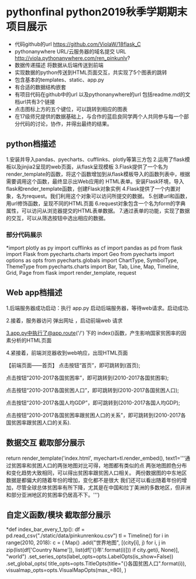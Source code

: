 # pythonfinal python2019秋季学期期末项目展示
* 代码github的url  https://github.com/ViolaW/18flask_C
* pythonanywhere URL/云服务器的域名提交 URL http://viola.pythonanywhere.com/ren_pinkunlv?
* 数据传递描述 将数据从后端传送到前端
* 实现数据的python传送到HTML页面交互，共实现了5个图表的跳转
* 包含基本的templates、static、app.py
* 有合适的数据结构嵌套
* 有项目代码在github中的url 以及pythonanywhere的url 包括readme.md的文档url共有3个链接
* 点击图标上方的五个键位，可以跳转到相应的图表
* 在17级师兄提供的数据基础上，与合作的蓝启良同学两个人共同参与每一个部分代码的讨论，协作，并得出最终的结果。
## python档描述
1.安装并导入pandas、pyecharts、cufflinks、plotly等第三方包
2.运用了flask模板以及jinjia2呈现的web页面，从flask呈现模板
3.Flask提供了一个名为render_template的函数，将这个函数增加到从flask模板导入的函数列表中，根据需要调用这个函数，最终显示出Web应用的 HTML表单。安装Flask环境，导入flask和render_template函数，创建Flask对象实例
4.Flask提供了一个内置对象，名为request。我们利用这个对象可以访问所提交的数据。
5.创建url和函数，用url修饰函数，呈现不同的HTML页面
6.request对象包含一个名为form的字典属性，可以访问从浏览器提交的HTML表单数据。
7.通过表单的功能，实现了数据的交互，可以从筛选按钮中选出相应的数据。
### 部分代码展示
*import plotly as py
import cufflinks as cf
import pandas as pd
from flask import Flask
from pyecharts.charts import Geo
from pyecharts import options as opts
from pyecharts.globals import ChartType, SymbolType, ThemeType
from pyecharts.charts import Bar, Tab, Line, Map, Timeline, Grid, Page
from flask import render_template, request

## Web app档描述
1.后端服务器成功启动：执行 app.py 启动后端服务器，等待web请求。启动成功.

2.接着，服务器访问 弹出网址 ，启动前端web 请求

3.app.py中执行了@app.route('/') 下的 index()函数，产生影响国家贫困率的因素分析的HTML页面

4.紧接着，前端浏览器收到web响应，出现HTML页面

【前端页面——首页】
点击按钮“首页”，即可跳转到(首页);

点击按钮“2010-2017各国贫困率”，即可跳转到(2010-2017各国贫困率);

点击按钮“2010-2017各国贫困人口”，即可跳转到(2010-2017各国贫困人口);

点击按钮“2010-2017各国人均GDP”，即可跳转到(2010-2017各国人均GDP);

点击按钮“2010-2017各国贫困率跟贫困人口的关系”，即可跳转到(2010-2017各国贫困率跟贫困人口的关系).

## 数据交互 截取部分展示
 return render_template('index.html',
                           myechart=tl.render_embed(),
                           text1='''通过贫困率和贫困人口的两张地图对比可得，地图都有类似的点 两张地图颜色分布和变化趋势大致相同，可以得出贫困率跟贫困人口相关。
                            两份数据图的中东地区数据是都偏大的随着年份的增加，变化都不是很大 我们还可以看出随着年份的增加，尽管全球总体贫困率有所下降，尤其是在中国和拉丁美洲的多数地区，但非洲和部分亚洲地区的贫困率仍居高不下。''')
 ## 自定义函数/模块 截取部分展示
 *def index_bar_every_1_tp():
    df = pd.read_csv("./static/data/pinkunrenkou.csv")
    tl = Timeline()
    for i in range(2010, 2018):
        c = (
            Map()
                .add("世界地图",
                     [(city[i], j) for i, j in zip(list(df['Country Name']), list(df['{}年'.format(i)])) if
                      city.get(i, None)],
                     "world")
                .set_series_opts(label_opts=opts.LabelOpts(is_show=False))
                .set_global_opts(
                title_opts=opts.TitleOpts(title="{}各国贫困人口".format(i)),
                visualmap_opts=opts.VisualMapOpts(max_=80),
            )



